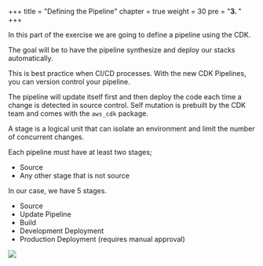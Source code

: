 +++
title = "Defining the Pipeline"
chapter = true
weight = 30
pre = "<b>3. </b>"
+++

In this part of the exercise we are going to define a pipeline using the CDK. 

The goal will be to have the pipeline synthesize and deploy our stacks automatically. 

This is best practice when CI/CD processes. With the new CDK Pipelines, you can version control your pipeline. 

The pipeline will update itself first and then deploy the code each time a change is detected in source control. 
Self mutation is prebuilt by the CDK team and comes with the `aws_cdk` package. 

A stage is a logical unit that can isolate an environment and limit the number of concurrent changes. 

Each pipeline must have at least two stages;
* Source
* Any other stage that is not source

In our case, we have 5 stages. 
* Source
* Update Pipeline
* Build
* Development Deployment
* Production Deployment (requires manual approval)

![](/30-pipeline/pipeline_base.png)